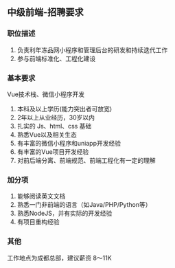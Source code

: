 ## 中级前端-招聘要求

### 职位描述

1. 负责利年冻品网小程序和管理后台的研发和持续迭代工作
2. 参与前端标准化、工程化建设

### 基本要求

Vue技术栈、微信小程序开发

1. 本科及以上学历(能力突出者可放宽)
2. 2年以上从业经历，30岁以内
3. 扎实的 Js、html、css 基础
4. 熟悉Vue以及相关生态
5. 有丰富的微信小程序和uniapp开发经验
6. 有丰富的Vue项目开发经验
7. 对前后端分离、前端规范、前端工程化有一定的理解

### 加分项

1. 能够阅读英文文档
2. 熟悉一门非前端的语言（如Java/PHP/Python等）
3. 熟悉NodeJS，并有实际的开发经验
4. 有项目重构经验

### 其他

工作地点为成都总部，建议薪资 8～11K
